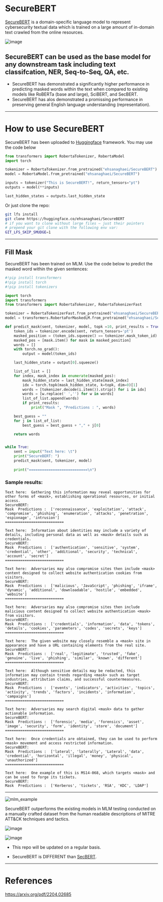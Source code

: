 # SecureBERT

[SecureBERT](https://arxiv.org/pdf/2204.02685) is a domain-specific language model to represent cybersecurity textual data which is trained on a large amount of in-domain text crawled from the online resources.

![image](https://user-images.githubusercontent.com/46252665/195998237-9bbed621-8002-4287-ac0d-19c4f603d919.png)

## SecureBERT can be used as the base model for any downstream task including text classifcation, NER, Seq-to-Seq, QA, etc.
* SecureBERT has demonstrated a significantly higher performance in predicting masked words within the text when compared to existing models like RoBERTa (base and large), SciBERT, and SecBERT.
* SecureBERT has alos demonstrated a promissing performance in preserving general English language understanding (representation).

---

# How to use SecureBERT
SecureBERT has been uploaded to [Huggingface](https://huggingface.co/ehsanaghaei/SecureBERT) framework. You may use the code below

```python
from transformers import RobertaTokenizer, RobertaModel
import torch

tokenizer = RobertaTokenizer.from_pretrained("ehsanaghaei/SecureBERT")
model = RobertaModel.from_pretrained("ehsanaghaei/SecureBERT")

inputs = tokenizer("This is SecureBERT!", return_tensors="pt")
outputs = model(**inputs)

last_hidden_states = outputs.last_hidden_state

```

Or just clone the repo:

```bash
git lfs install
git clone https://huggingface.co/ehsanaghaei/SecureBERT
# if you want to clone without large files – just their pointers
# prepend your git clone with the following env var:
GIT_LFS_SKIP_SMUDGE=1
```
---
## Fill Mask
SecureBERT has been trained on MLM. Use the code below to predict the masked word within the given sentences:

```python
#!pip install transformers
#!pip install torch
#!pip install tokenizers

import torch
import transformers
from transformers import RobertaTokenizer, RobertaTokenizerFast

tokenizer = RobertaTokenizerFast.from_pretrained("ehsanaghaei/SecureBERT")
model = transformers.RobertaForMaskedLM.from_pretrained("ehsanaghaei/SecureBERT")

def predict_mask(sent, tokenizer, model, topk =10, print_results = True):
    token_ids = tokenizer.encode(sent, return_tensors='pt')
    masked_position = (token_ids.squeeze() == tokenizer.mask_token_id).nonzero()
    masked_pos = [mask.item() for mask in masked_position]
    words = []
    with torch.no_grad():
        output = model(token_ids)

    last_hidden_state = output[0].squeeze()

    list_of_list = []
    for index, mask_index in enumerate(masked_pos):
        mask_hidden_state = last_hidden_state[mask_index]
        idx = torch.topk(mask_hidden_state, k=topk, dim=0)[1]
        words = [tokenizer.decode(i.item()).strip() for i in idx]
        words = [w.replace(' ','') for w in words]
        list_of_list.append(words)
        if print_results:
            print("Mask ", "Predictions : ", words)

    best_guess = ""
    for j in list_of_list:
        best_guess = best_guess + "," + j[0]

    return words


while True:
    sent = input("Text here: \t")
    print("SecureBERT: ")
    predict_mask(sent, tokenizer, model)
     
    print("===========================\n")
```

### Sample results:
```text
Text here: 	Gathering this information may reveal opportunities for other forms of <mask>, establishing operational resources, or initial access.
SecureBERT: 
Mask  Predictions :  ['reconnaissance', 'exploitation', 'attack', 'compromise', 'phishing', 'enumeration', 'attacks', 'penetration', 'espionage', 'intrusion']
===========================

Text here: 	Information about identities may include a variety of details, including personal data as well as <mask> details such as credentials.
SecureBERT: 
Mask  Predictions :  ['authentication', 'sensitive', 'system', 'credential', 'other', 'additional', 'security', 'technical', 'account', 'secret']
===========================

Text here: 	Adversaries may also compromise sites then include <mask> content designed to collect website authentication cookies from visitors.
SecureBERT: 
Mask  Predictions :  ['malicious', 'JavaScript', 'phishing', 'iframe', 'dynamic', 'additional', 'downloadable', 'hostile', 'embedded', 'website']
===========================

Text here: 	Adversaries may also compromise sites then include malicious content designed to collect website authentication <mask> from visitors.
SecureBERT: 
Mask  Predictions :  ['credentials', 'information', 'data', 'tokens', 'details', 'cookies', 'parameters', 'codes', 'secrets', 'keys']
===========================

Text here: 	The given website may closely resemble a <mask> site in appearance and have a URL containing elements from the real site.
SecureBERT: 
Mask  Predictions :  ['real', 'legitimate', 'trusted', 'fake', 'genuine', 'live', 'phishing', 'similar', 'known', 'different']
===========================

Text here: 	Although sensitive details may be redacted, this information may contain trends regarding <mask> such as target industries, attribution claims, and successful countermeasures.
SecureBERT: 
Mask  Predictions :  ['events', 'indicators', 'activities', 'topics', 'activity', 'trends', 'factors', 'incidents', 'information', 'campaigns']
===========================

Text here: 	Adversaries may search digital <mask> data to gather actionable information.
SecureBERT: 
Mask  Predictions :  ['forensic', 'media', 'forensics', 'asset', 'image', 'security', 'form', 'identity', 'store', 'document']
===========================

Text here: 	Once credentials are obtained, they can be used to perform <mask> movement and access restricted information.
SecureBERT: 
Mask  Predictions :  ['lateral', 'laterally', 'Lateral', 'data', 'credential', 'horizontal', 'illegal', 'money', 'physical', 'unauthorized']
===========================

Text here: 	One example of this is MS14-068, which targets <mask> and can be used to forge its tickets.
SecureBERT: 
Mask  Predictions :  ['Kerberos', 'tickets', 'RSA', 'KDC', 'LDAP']
```
---

![mlm_example](https://user-images.githubusercontent.com/46252665/195998153-f5682f7c-60a8-486d-b2c1-9ef5732c24ba.png)

SecureBERT outperforms the existing models in MLM testing conducted on a manually crafted dataset from the human readable descriptions of MITRE ATT&CK techniques and tactics.

![image](https://user-images.githubusercontent.com/46252665/195998409-1e175f94-c35e-4682-9bf4-f6bc5c5d1627.png)

![image](https://user-images.githubusercontent.com/46252665/195998407-88a8b61e-a3dd-4196-be1e-9af6c0f647f6.png)


* This repo will be updated on a regular basis.

* SecureBERT is DIFFERENT than [SecBERT](https://huggingface.co/jackaduma/SecRoBERTa?text=Email+protocol+is+called+%3Cmask%3E.). 
***
# References
https://arxiv.org/pdf/2204.02685
